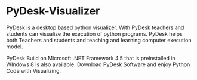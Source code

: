 # PyDesk-Visualizer

PyDesk is a desktop based python visualizer. With PyDesk teachers and students can visualize the execution of python programs. PyDesk helps both Teachers and students and teaching and learning computer execution model.


PyDesk Build on Microsoft .NET Framework 4.5 that is preinstalled in WIndows 8 is also available. Download PyDesk Software and enjoy Python Code with Visualizing.


